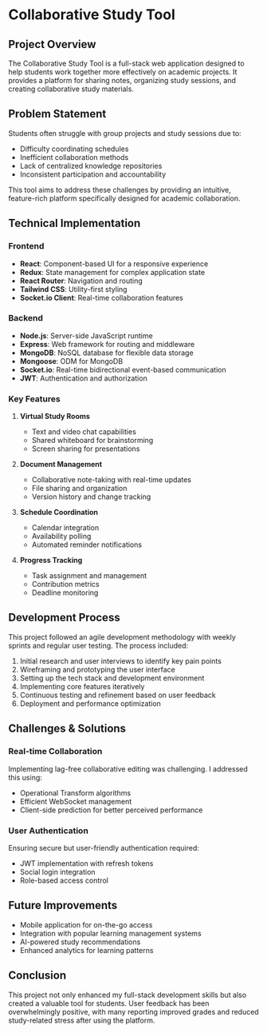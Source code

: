 # Collaborative Study Tool

## Project Overview

The Collaborative Study Tool is a full-stack web application designed to help students work together more effectively on academic projects. It provides a platform for sharing notes, organizing study sessions, and creating collaborative study materials.

## Problem Statement

Students often struggle with group projects and study sessions due to:
- Difficulty coordinating schedules
- Inefficient collaboration methods
- Lack of centralized knowledge repositories
- Inconsistent participation and accountability

This tool aims to address these challenges by providing an intuitive, feature-rich platform specifically designed for academic collaboration.

## Technical Implementation

### Frontend
- **React**: Component-based UI for a responsive experience
- **Redux**: State management for complex application state
- **React Router**: Navigation and routing
- **Tailwind CSS**: Utility-first styling
- **Socket.io Client**: Real-time collaboration features

### Backend
- **Node.js**: Server-side JavaScript runtime
- **Express**: Web framework for routing and middleware
- **MongoDB**: NoSQL database for flexible data storage
- **Mongoose**: ODM for MongoDB
- **Socket.io**: Real-time bidirectional event-based communication
- **JWT**: Authentication and authorization

### Key Features

1. **Virtual Study Rooms**
   - Text and video chat capabilities
   - Shared whiteboard for brainstorming
   - Screen sharing for presentations

2. **Document Management**
   - Collaborative note-taking with real-time updates
   - File sharing and organization
   - Version history and change tracking

3. **Schedule Coordination**
   - Calendar integration
   - Availability polling
   - Automated reminder notifications

4. **Progress Tracking**
   - Task assignment and management
   - Contribution metrics
   - Deadline monitoring

## Development Process

This project followed an agile development methodology with weekly sprints and regular user testing. The process included:

1. Initial research and user interviews to identify key pain points
2. Wireframing and prototyping the user interface
3. Setting up the tech stack and development environment
4. Implementing core features iteratively
5. Continuous testing and refinement based on user feedback
6. Deployment and performance optimization

## Challenges & Solutions

### Real-time Collaboration
Implementing lag-free collaborative editing was challenging. I addressed this using:
- Operational Transform algorithms
- Efficient WebSocket management
- Client-side prediction for better perceived performance

### User Authentication
Ensuring secure but user-friendly authentication required:
- JWT implementation with refresh tokens
- Social login integration
- Role-based access control

## Future Improvements

- Mobile application for on-the-go access
- Integration with popular learning management systems
- AI-powered study recommendations
- Enhanced analytics for learning patterns

## Conclusion

This project not only enhanced my full-stack development skills but also created a valuable tool for students. User feedback has been overwhelmingly positive, with many reporting improved grades and reduced study-related stress after using the platform. 